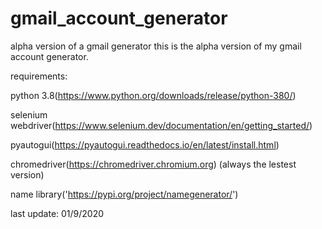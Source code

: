 # gmail_account_generator
alpha version of a gmail generator this is the alpha version of my gmail account generator.

requirements:

python 3.8(https://www.python.org/downloads/release/python-380/)

selenium webdriver(https://www.selenium.dev/documentation/en/getting_started/)

pyautogui(https://pyautogui.readthedocs.io/en/latest/install.html)

chromedriver(https://chromedriver.chromium.org) (always the lestest version)

name library('https://pypi.org/project/namegenerator/')



 
last update: 01/9/2020

